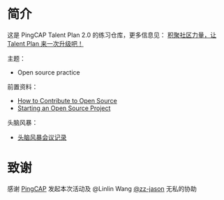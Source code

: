 # 简介

这是 PingCAP Talent Plan 2.0 的练习仓库，更多信息见： [积聚社区力量，让 Talent Plan 来一次升级吧！](https://pingcap.com/blog-cn/talent-plan-readies-to-level-up/)

主题：
- Open source practice

前置资料：
- [How to Contribute to Open Source](https://opensource.guide/how-to-contribute/)
- [Starting an Open Source Project](https://opensource.guide/starting-a-project/#launching-your-own-open-source-project)

头脑风暴：
- [头脑风暴会议记录](https://shimo.im/docs/pxJ8qqqR9h9W6HXG)

# 致谢

感谢 [PingCAP](https://pingcap.com/index.html) 发起本次活动及 @Linlin Wang [@zz-jason](https://github.com/zz-jason) 无私的协助
